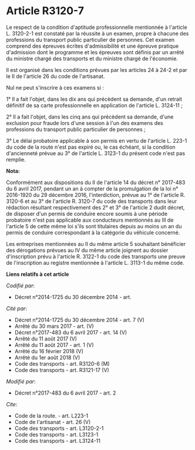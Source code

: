 # Article R3120-7

Le respect de la condition d'aptitude professionnelle mentionnée à l'article L. 3120-2-1 est constaté par la réussite à un
examen, propre à chacune des professions du transport public particulier de personnes. Cet examen comprend des épreuves
écrites d'admissibilité et une épreuve pratique d'admission dont le programme et les épreuves sont définis par un arrêté du
ministre chargé des transports et du ministre chargé de l'économie. 

Il est organisé dans les conditions prévues par les articles 24 à 24-2 et par le II de l'article 26 du code de l'artisanat. 

Nul ne peut s'inscrire à ces examens si : 

1° Il a fait l'objet, dans les dix ans qui précèdent sa demande, d'un retrait définitif de sa carte professionnelle en
application de l'article L. 3124-11 ; 

2° Il a fait l'objet, dans les cinq ans qui précèdent sa demande, d'une exclusion pour fraude lors d'une session à l'un des
examens des professions du transport public particulier de personnes ; 

3° Le délai probatoire applicable à son permis en vertu de l'article L. 223-1 du code de la route n'est pas expiré ou, le cas
échéant, si la condition d'ancienneté prévue au 3° de l'article L. 3123-1 du présent code n'est pas remplie.

**Nota:**

Conformément aux dispositions du II de l'article 14 du décret n° 2017-483 du 6 avril 2017, pendant un an à compter de la
promulgation de la loi n° 2016-1920 du 29 décembre 2016, l'interdiction, prévue au 1° de l'article R. 3120-6 et au 3° de
l'article R. 3120-7 du code des transports dans leur rédaction résultant respectivement des 2° et 3° de l'article 2 dudit
décret, de disposer d'un permis de conduire encore soumis à une période probatoire n'est pas applicable aux conducteurs
mentionnés au III de l'article 5 de cette même loi s'ils sont titulaires depuis au moins un an du permis de conduire
correspondant à la catégorie du véhicule concerné.

Les entreprises mentionnées au II du même article 5 souhaitant bénéficier des dérogations prévues au IV du même article
joignent au dossier d'inscription prévu à l'article R. 3122-1 du code des transports une preuve de l'inscription au registre
mentionnée à l'article L. 3113-1 du même code.

**Liens relatifs à cet article**

_Codifié par_:

  - Décret n°2014-1725 du 30 décembre 2014 - art.

_Cité par_:

  - Décret n°2014-1725 du 30 décembre 2014 - art. 7 (V)
  - Arrêté du 30 mars 2017 - art. (V)
  - Décret n°2017-483 du 6 avril 2017 - art. 14 (V)
  - Arrêté du 11 août 2017 (V)
  - Arrêté du 11 août 2017 - art. 1 (V)
  - Arrêté du 16 février 2018 (V)
  - Arrêté du 1er août 2018 (V)
  - Code des transports - art. R3120-6 (M)
  - Code des transports - art. R3121-17 (V)

_Modifié par_:

  - Décret n°2017-483 du 6 avril 2017 - art. 2

_Cite_:

  - Code de la route. - art. L223-1
  - Code de l'artisanat - art. 26 (V)
  - Code des transports - art. L3120-2-1
  - Code des transports - art. L3123-1
  - Code des transports - art. L3124-11
